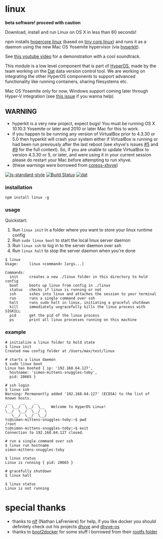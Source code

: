 # linux

**beta software! proceed with caution**

Download, install and run Linux on OS X in less than 60 seconds!

npm installs [hypercore linux](https://github.com/maxogden/hypercore) (based on [tiny core linux](http://tinycorelinux.net/)) and runs it as a daemon using the new Mac OS Yosemite hypervisor (via [hyperkit](https://github.com/moby/hyperkit)).

See [this youtube video](https://www.youtube.com/watch?v=esNlno79dBw) for a demonstration with a cool soundtrack.

This module is a low level component that is part of [HyperOS](http://hyperos.io/), made by the team working on the [Dat](http://dat-data.com/) data version control tool. We are working on integrating the other HyperOS components to support advanced functionality like running containers, sharing filesystems etc.

Mac OS Yosemite only for now, Windows support coming later through Hyper-V integration (see [this issue](https://github.com/maxogden/linux/issues/4) if you wanna help)

**WARNING**
-----------
 - hyperkit is a very new project, expect bugs! You must be running OS X 10.10.3 Yosemite or later and 2010 or later Mac for this to work.
 - if you happen to be running any version of VirtualBox prior to 4.3.30 or 5.0 then hyperkit will crash your system either if VirtualBox is running or had been run previously after the last reboot (see xhyve's issues [#5](mist64/xhyve#5) and [#9](mist64/xhyve#9) for the full context). So, if you are unable to update VirtualBox to version 4.3.30 or 5, or later, and were using it in your current session please do restart your Mac before attempting to run xhyve.
 - (these warnings were borrowed from [coreos-xhyve](https://github.com/coreos/coreos-xhyve))
 
[![js-standard-style](https://cdn.rawgit.com/feross/standard/master/badge.svg)](https://github.com/feross/standard)
[![Build Status](https://travis-ci.org/maxogden/linux.svg?branch=master)](https://travis-ci.org/maxogden/linux)
[![dat](http://img.shields.io/badge/Development%20sponsored%20by-dat-green.svg?style=flat)](http://dat-data.com/)

### installation

```
npm install linux -g
```

### usage

Quickstart:

1. Run `linux init` in a folder where you want to store your linux runtime config
2. Run `sudo linux boot` to start the local linux server daemon
3. Run `linux ssh` to log in to the server daemon over ssh
4. Run `linux halt` to stop the server daemon when you're done

```
$ linux
Usage:     linux <command> [args...]

Commands:
  init     creates a new ./linux folder in this directory to hold config
  boot     boots up linux from config in ./linux
  status   checks if linux is running or not
  ssh      sshes into linux and attaches the session to your terminal
  run      runs a single command over ssh
  halt     runs sudo halt in linux, initiating a graceful shutdown
  kill     immediately ungracefully kills the linux process with SIGKILL
  pid      get the pid of the linux process
  ps       print all linux processes running on this machine
```

### example

```
# initialize a linux folder to hold state
$ linux init
Created new config folder at /Users/max/test/linux

# starts a linux daemon
$ sudo linux boot
Linux has booted { ip: '192.168.64.127',
  hostname: 'simon-mittens-snuggles-toby',
  pid: 20665 }

# ssh login
$ linux ssh
Warning: Permanently added '192.168.64.127' (ECDSA) to the list of known hosts.
 __    __    __
/  \__/  \__/  \__   Welcome to HyperOS Linux!
\__/  \__/  \__/  \ 
   \__/  \__/  \__/
tc@simon-mittens-snuggles-toby:~$ pwd
/root
tc@simon-mittens-snuggles-toby:~$ exit
Connection to 192.168.64.127 closed.

# run a single command over ssh
$ linux run hostname
simon-mittens-snuggles-toby

$ linux status
Linux is running { pid: 20665 }

# gracefully shutdown
$ linux halt

$ linux status
Linux is not running
```

# special thanks

- thanks to [nlf](https://github.com/nlf) (Nathan LaFreniere) for help, if you like docker you should definitely check out his projects [dhyve](https://github.com/nlf/dhyve) and [dhyve-os](https://github.com/nlf/dhyve-os/)
- thanks to [boot2docker](https://github.com/boot2docker/boot2docker) for some stuff I borrowed from their [rootfs folder](https://github.com/boot2docker/boot2docker/tree/master/rootfs/rootfs)
